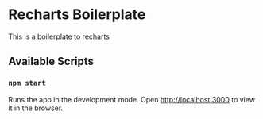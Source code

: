 # Recharts Boilerplate

This is a boilerplate to recharts

## Available Scripts

### `npm start`

Runs the app in the development mode.
Open [http://localhost:3000](http://localhost:3000) to view it in the browser.


